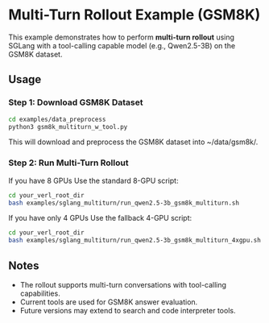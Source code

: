 # Multi-Turn Rollout Example (GSM8K)

This example demonstrates how to perform **multi-turn rollout** using SGLang with a tool-calling capable model (e.g., Qwen2.5-3B) on the GSM8K dataset.

## Usage

### Step 1: Download GSM8K Dataset

```bash
cd examples/data_preprocess
python3 gsm8k_multiturn_w_tool.py
```

This will download and preprocess the GSM8K dataset into ~/data/gsm8k/.

### Step 2: Run Multi-Turn Rollout

If you have 8 GPUs
Use the standard 8-GPU script:

```bash
cd your_verl_root_dir
bash examples/sglang_multiturn/run_qwen2.5-3b_gsm8k_multiturn.sh
```

If you have only 4 GPUs
Use the fallback 4-GPU script:

```bash
cd your_verl_root_dir
bash examples/sglang_multiturn/run_qwen2.5-3b_gsm8k_multiturn_4xgpu.sh
```

## Notes

- The rollout supports multi-turn conversations with tool-calling capabilities.
- Current tools are used for GSM8K answer evaluation.
- Future versions may extend to search and code interpreter tools.
